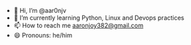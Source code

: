 - 👋 Hi, I’m @aar0njv
- 🌱 I’m currently learning Python, Linux and Devops practices
- 📫 How to reach me aaronjoy382@gmail.com
- 😄 Pronouns: he/him


<!---
aar0njv/aar0njv is a ✨ special ✨ repository because its `README.md` (this file) appears on your GitHub profile.
You can click the Preview link to take a look at your changes.
--->
